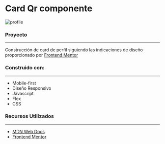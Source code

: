 # Card Qr componente

![profile](https://user-images.githubusercontent.com/26255765/201203752-88439d93-c2ae-48aa-9502-8e961efada2b.png)

### Proyecto
-------------

Construcción de card de perfil siguiendo las indicaciones de diseño proporcionado por [Frontend Mentor](https://www.frontendmentor.io/challenges/profile-card-component-cfArpWshJ/hub/profile-card-component-7176AcEL38)

### Construido con:
-------------

- Mobile-first
- Diseño Responsivo
- Javascript
- Flex
- CSS

### Recursos Utilizados
-------------

- [MDN Web Docs](https://developer.mozilla.org/es/docs/Web)
- [Frontend Mentor](https://www.frontendmentor.io/challenges/profile-card-component-cfArpWshJ/hub/profile-card-component-7176AcEL38)

